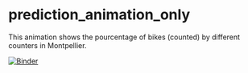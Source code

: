 # prediction_animation_only

This animation shows the pourcentage of bikes (counted)  by different counters in Montpellier.



[![Binder](https://mybinder.org/badge_logo.svg)](https://mybinder.org/v2/gh/WorgingAnnaSOW/prediction_animation_only/main?filepath=ezgif.com-gif-maker.gif)
